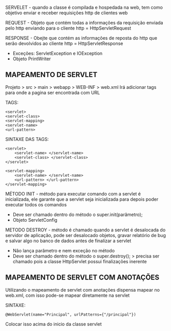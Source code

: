 <bold>SERVELET</bold> - quando a classe é compilada e hospedada na web, tem como objetivo enviar e receber requisições http de clientes web

<bold>REQUEST</bold> - Objeto que contém todas a informações da requisição enviada pelo http enviando para o cliente http = HttpServletRequest

<bold>RESPONSE</bold> - Obejte que contém as informações de reposta do http que serão devolvidos ao cliente http = HttpServletResponse

* Exceções: ServletException e IOException
* Objeto PrintWriter

<h2>MAPEAMENTO DE SERVLET</h2>
Projeto > src > main > webapp > WEB-INF > web.xml
Irá adicionar tags para onde a pagina ser encontrada com URL 

<bold>TAGS: </bold>

~~~
<servlet>
<servlet-class> 
<servlet-mapping> 
<servlet-name> 
<url-pattern>
~~~

<bold>SINTAXE DAS TAGS:</bold>

~~~
<servlet>
	<servlet-name> </servlet-name>
	<servlet-class> </servlet-class>
</servlet>
~~~

~~~
<servlet-mapping>
	<servlet-name> </servlet-name>
	<url-pattern> </url-pattern>
</servlet-mapping>
~~~

<bold>MÉTODO INIT</bold> - método para executar comando com a servlet é inicializada, ele garante que a servlet seja inicializada para depois poder executar todos os comandos

* Deve ser chamado dentro do método o super.init(parâmetro);
* Objeto ServletConfig

<bold>METODO DESTROY</bold> - método é chamado quando a servlet é desalocada do servidor de aplicação, pode ser desalocado objetos, gravar relatório de bug e salvar algo no banco de dados antes de finalizar a servlet
* Não lança parâmetro e nem exceção no método
* Deve ser chamado dentro do método o super.destroy(); > precisa ser chamado pois a classe HttpServlet possui finalizações inerente

<h2>MAPEAMENTO DE SERVLET COM ANOTAÇÕES</h2>

Utilizando o mapeamento de servlet com anotações dispensa mapear no web.xml, com isso pode-se mapear diretamente na servlet

<bold>SINTAXE:</bold>
~~~
@WebServlet(name="Principal", urlPatterns={"/principal"})
~~~

Colocar isso acima do inicio da classe servlet

